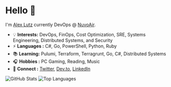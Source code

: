 # Hello 👋

I'm <a href="https://alexinslc.com/"> Alex Lutz</a> currently DevOps @ <a href="https://www.nuvoair.com/">NuvoAir</a>.

* 💡 **Interests:** DevOps, FinOps, Cost Optimization, SRE, Systems Engineering, Distributed Systems, and Security
* ⚡  **Languages :** C#, Go, PowerShell, Python, Ruby
* 📚  **Learning:** Pulumi, Terraform, Terragrunt, Go, C#, Distributed Systems
* 🎧  **Hobbies :** PC Gaming, Reading, Music
* 💬  **Connect :** <a href="https://twitter.com/alexinslc">Twitter</a>, <a href="https://dev.to/alexinslc">Dev.to</a>, <a href="https://www.linkedin.com/in/alexlutz/">LinkedIn</a>

<!--  ![visitors](https://visitor-badge.glitch.me/badge?page_id=alexinslc/alexinslc) -->

![GitHub Stats](https://github-readme-stats.vercel.app/api?username=alexinslc&show_icons=true&rank_icon=github&hide=issues,contribs&show=reviews)
![Top Languages](https://github-readme-stats.vercel.app/api/top-langs/?username=alexinslc&langs_count=6&layout=compact)

